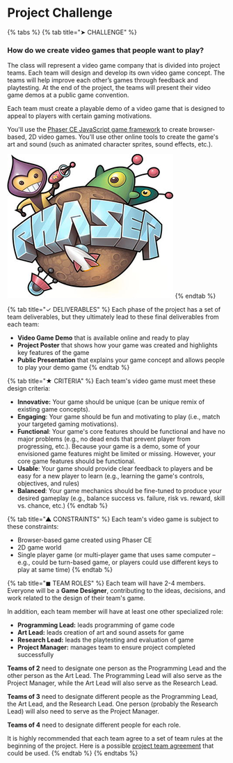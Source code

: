 # Project Challenge

{% tabs %}
{% tab title="➤ CHALLENGE" %}
### How do we create video games that people want to play?

The class will represent a video game company that is divided into project teams. Each team will design and develop its own video game concept. The teams will help improve each other’s games through feedback and playtesting. At the end of the project, the teams will present their video game demos at a public game convention.

Each team must create a playable demo of a video game that is designed to appeal to players with certain gaming motivations.

You'll use the [Phaser CE JavaScript game framework](https://photonstorm.github.io/phaser-ce/) to create browser-based, 2D video games. You'll use other online tools to create the game's art and sound \(such as animated character sprites, sound effects, etc.\).

![](../.gitbook/assets/phaser.jpg)
{% endtab %}

{% tab title="✓ DELIVERABLES" %}
Each phase of the project has a set of team deliverables, but they ultimately lead to these final deliverables from each team:

* **Video Game Demo** that is available online and ready to play
* **Project Poster** that shows how your game was created and highlights key features of the game
* **Public Presentation** that explains your game concept and allows people to play your demo game
{% endtab %}

{% tab title="★ CRITERIA" %}
Each team's video game must meet these design criteria:

* **Innovative:**  Your game should be unique \(can be unique remix of existing game concepts\).
* **Engaging**:  Your game should be fun and motivating to play \(i.e., match your targeted gaming motivations\).
* **Functional**:  Your game's core features should be functional and have no major problems \(e.g., no dead ends that prevent player from progressing, etc.\). Because your game is a demo, some of your envisioned game features might be limited or missing. However, your core game features should be functional.
* **Usable**:  Your game should provide clear feedback to players and be easy for a new player to learn \(e.g., learning the game's controls, objectives, and rules\)
* **Balanced**:  Your game mechanics should be fine-tuned to produce your desired gameplay \(e.g., balance success vs. failure, risk vs. reward, skill vs. chance, etc.\)
{% endtab %}

{% tab title="▲ CONSTRAINTS" %}
Each team's video game is subject to these constraints:

* Browser-based game created using Phaser CE
* 2D game world
* Single player game \(or multi-player game that uses same computer – e.g., could be turn-based game, or players could use different keys to play at same time\)
{% endtab %}

{% tab title="◼ TEAM ROLES" %}
Each team will have 2-4 members. Everyone will be a **Game Designer**, contributing to the ideas, decisions, and work related to the design of their team's game.

In addition, each team member will have at least one other specialized role:

* **Programming Lead:** leads programming of game code
* **Art Lead:** leads creation of art and sound assets for game
* **Research Lead:** leads the playtesting and evaluation of game
* **Project Manager:** manages team to ensure project completed successfully

**Teams of 2** need to designate one person as the Programming Lead and the other person as the Art Lead. The Programming Lead will also serve as the Project Manager, while the Art Lead will also serve as the Research Lead.

**Teams of 3** need to designate different people as the Programming Lead, the Art Lead, and the Research Lead. One person \(probably the Research Lead\) will also need to serve as the Project Manager.

**Teams of 4** need to designate different people for each role.

It is highly recommended that each team agree to a set of team rules at the beginning of the project. Here is a possible [project team agreement](https://drive.google.com/open?id=11OySnAbGoev728UWsiaUk818CputNZFJ291MJNwkRwc) that could be used.
{% endtab %}
{% endtabs %}

